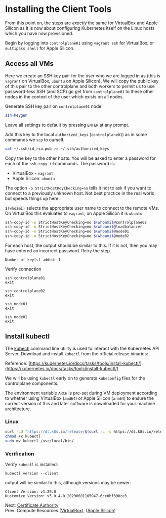 # Installing the Client Tools

From this point on, the steps are *exactly* the same for VirtualBox and Apple Silicon as it is now about configuring Kubernetes itself on the Linux hosts which you have now provisioned.

Begin by logging into `controlplane01` using `vagrant ssh` for VirtualBox, or `multipass shell` for Apple Silicon.

## Access all VMs

Here we create an SSH key pair for the user who we are logged in as (this is `vagrant` on VirtualBox, `ubuntu` on Apple Silicon). We will copy the public key of this pair to the other controlplane and both workers to permit us to use password-less SSH (and SCP) go get from `controlplane01` to these other nodes in the context of the user which exists on all nodes.

Generate SSH key pair on `controlplane01` node:

[//]: # (host:controlplane01)

```bash
ssh-keygen
```

Leave all settings to default by pressing `ENTER` at any prompt.

Add this key to the local `authorized_keys` (`controlplane01`) as in some commands we `scp` to ourself.

```bash
cat ~/.ssh/id_rsa.pub >> ~/.ssh/authorized_keys
```

Copy the key to the other hosts. You will be asked to enter a password for each of the `ssh-copy-id` commands. The password is:
* VirtualBox - `vagrant`
* Apple Silicon: `ubuntu`

The option `-o StrictHostKeyChecking=no` tells it not to ask if you want to connect to a previously unknown host. Not best practice in the real world, but speeds things up here.

`$(whoami)` selects the appropriate user name to connect to the remote VMs. On VirtualBox this evaluates to `vagrant`; on Apple Silicon it is `ubuntu`.

```bash
ssh-copy-id -o StrictHostKeyChecking=no $(whoami)@controlplane02
ssh-copy-id -o StrictHostKeyChecking=no $(whoami)@loadbalancer
ssh-copy-id -o StrictHostKeyChecking=no $(whoami)@node01
ssh-copy-id -o StrictHostKeyChecking=no $(whoami)@node02
```



For each host, the output should be similar to this. If it is not, then you may have entered an incorrect password. Retry the step.

```
Number of key(s) added: 1
```

Verify connection

```
ssh controlplane01
exit

ssh controlplane02
exit

ssh node01
exit

ssh node02
exit
```


## Install kubectl

The [kubectl](https://kubernetes.io/docs/tasks/tools/install-kubectl) command line utility is used to interact with the Kubernetes API Server. Download and install `kubectl` from the official release binaries:

Reference: [https://kubernetes.io/docs/tasks/tools/install-kubectl/](https://kubernetes.io/docs/tasks/tools/install-kubectl/)

We will be using `kubectl` early on to generate `kubeconfig` files for the controlplane components.

The environment variable `ARCH` is pre-set during VM deployment according to whether using VirtualBox (`amd64`) or Apple Silicon (`arm64`) to ensure the correct version of this and later software is downloaded for your machine architecture.

### Linux

```bash
curl -LO "https://dl.k8s.io/release/$(curl -L -s https://dl.k8s.io/release/stable.txt)/bin/linux/${ARCH}/kubectl"
chmod +x kubectl
sudo mv kubectl /usr/local/bin/
```

### Verification

Verify `kubectl` is installed:

```
kubectl version --client
```

output will be similar to this, although versions may be newer:

```
Client Version: v1.29.0
Kustomize Version: v5.0.4-0.20230601165947-6ce0bf390ce3
```

Next: [Certificate Authority](04-certificate-authority.md)<br>
Prev: Compute Resources ([VirtualBox](02-compute-resources.md)), ([Apple Silicon](../apple-silicon/docs/02-compute-resources.md))